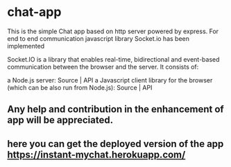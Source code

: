 # chat-app
This is the simple Chat app based on http server powered by express.
For end to end communication javascript library Socket.io  has been implemented

Socket.IO is a library that enables real-time, bidirectional and event-based communication between the browser and the server. It consists of:

a Node.js server: Source | API
a Javascript client library for the browser (which can be also run from Node.js): Source | API

## Any help and contribution in the enhancement of app will be appreciated. 

## here you can get the deployed version of the app https://instant-mychat.herokuapp.com/
